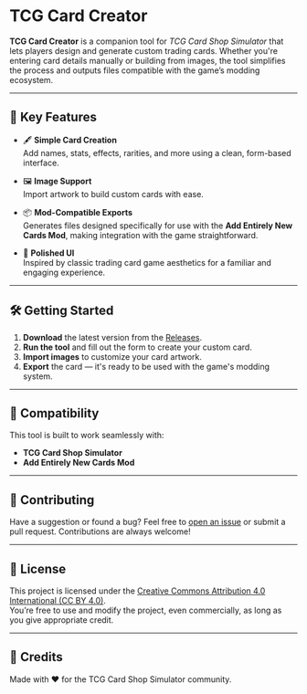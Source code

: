 # TCG Card Creator

**TCG Card Creator** is a companion tool for *TCG Card Shop Simulator* that lets players design and generate custom trading cards. Whether you're entering card details manually or building from images, the tool simplifies the process and outputs files compatible with the game’s modding ecosystem.

---

## 🔑 Key Features

- 🖋️ **Simple Card Creation**  
  Add names, stats, effects, rarities, and more using a clean, form-based interface.

- 🖼️ **Image Support**  
  Import artwork to build custom cards with ease.

- 📦 **Mod-Compatible Exports**  
  Generates files designed specifically for use with the **Add Entirely New Cards Mod**, making integration with the game straightforward.

- 🎨 **Polished UI**  
  Inspired by classic trading card game aesthetics for a familiar and engaging experience.

---

## 🛠️ Getting Started

1. **Download** the latest version from the [Releases](https://github.com/newjoker6/TCG-Card-Creator-Mod-Tool/releases).
2. **Run the tool** and fill out the form to create your custom card.
3. **Import images** to customize your card artwork.
4. **Export** the card — it's ready to be used with the game's modding system.

---

## 📂 Compatibility

This tool is built to work seamlessly with:

- **TCG Card Shop Simulator**
- **Add Entirely New Cards Mod**

---

## 🤝 Contributing

Have a suggestion or found a bug? Feel free to [open an issue](https://github.com/newjoker6/TCG-Card-Creator-Mod-Tool/issues) or submit a pull request. Contributions are always welcome!

---

## 📜 License

This project is licensed under the [Creative Commons Attribution 4.0 International (CC BY 4.0)](https://creativecommons.org/licenses/by/4.0/).  
You’re free to use and modify the project, even commercially, as long as you give appropriate credit.

---

## 💬 Credits

Made with ❤️ for the TCG Card Shop Simulator community.
